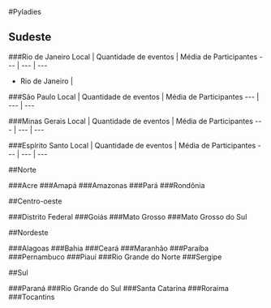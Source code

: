 #Pyladies

## Sudeste

###Rio de Janeiro
Local | Quantidade de eventos | Média de Participantes 
 --- | --- | --- 
- Rio de Janeiro | 

###São Paulo
Local | Quantidade de eventos | Média de Participantes 
 --- | --- | --- 

###Minas Gerais
Local | Quantidade de eventos | Média de Participantes 
 --- | --- | --- 

###Espírito Santo
Local | Quantidade de eventos | Média de Participantes 
 --- | --- | --- 


##Norte

###Acre
###Amapá
###Amazonas
###Pará
###Rondônia


##Centro-oeste

###Distrito Federal
###Goiás
###Mato Grosso
###Mato Grosso do Sul


##Nordeste

###Alagoas
###Bahia
###Ceará
###Maranhão
###Paraíba
###Pernambuco
###Piauí
###Rio Grande do Norte 
###Sergipe


##Sul

###Paraná
###Rio Grande do Sul
###Santa Catarina
###Roraima
###Tocantins
